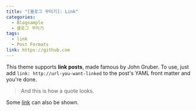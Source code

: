 ```yaml
---
title: "[블로그 꾸미기]: Link"
categories: 
  - Blogsample
  - 블로그 꾸미기
tags:
  - link
  - Post Formats
link: https://github.com
---
```


This theme supports **link posts**, made famous by John Gruber. To use, just add `link: http://url-you-want-linked` to the post's YAML front matter and you're done.

> And this is how a quote looks.

Some [link](#) can also be shown.